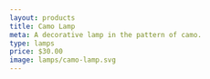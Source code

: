 ```yaml
---
layout: products
title: Camo Lamp
meta: A decorative lamp in the pattern of camo.
type: lamps
price: $30.00
image: lamps/camo-lamp.svg
---
```

